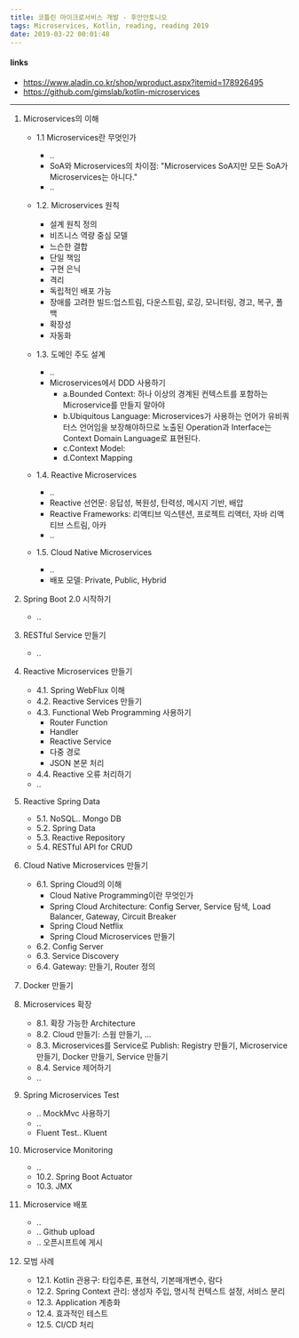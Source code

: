```yaml
---
title: 코틀린 마이크로서비스 개발 - 후안안토니오
tags: Microservices, Kotlin, reading, reading 2019
date: 2019-03-22 00:01:48
---
```


#### links
- <https://www.aladin.co.kr/shop/wproduct.aspx?itemid=178926495>
- <https://github.com/gimslab/kotlin-microservices>

---

1. Microservices의 이해
	- 1.1 Microservices란 무엇인가
		- ..
		- SoA와 Microservices의 차이점: "Microservices SoA지만 모든 SoA가 Microservices는 아니다."
		- ..
	- 1.2. Microservices 원칙
		- 설계 원칙 정의
		- 비즈니스 역량 중심 모델
		- 느슨한 결합
		- 단일 책임
		- 구현 은닉
		- 격리
		- 독립적인 배포 가능
		- 장애를 고려한 빌드:업스트림, 다운스트림, 로깅, 모니터링, 경고, 복구, 폴백
		- 확장성
		- 자동화
	- 1.3. 도메인 주도 설계
		- ..
		- Microservices에서 DDD 사용하기
			- a.Bounded Context: 하나 이상의 경계된 컨텍스트를 포함하는 Microservice를 만들지 말아야
			- b.Ubiquitous Language: Microservices가 사용하는 언어가 유비쿼터스 언어임을 보장해야하므로 노출된 Operation과 Interface는 Context Domain Language로 표현된다.
			- c.Context Model: 
			- d.Context Mapping
 
	- 1.4. Reactive Microservices
		- ..
		- Reactive 선언문: 응답성, 복원성, 탄력성, 메시지 기반, 배압
		- Reactive Frameworks: 리액티브 익스텐션, 프로젝트 리액터, 자바 리액티브 스트림, 아카
		- ..
	- 1.5. Cloud Native Microservices
		- ..
		- 배포 모델: Private, Public, Hybrid

2. Spring Boot 2.0 시작하기
	- ..

3. RESTful Service 만들기
	- ..

4. Reactive Microservices 만들기
	- 4.1. Spring WebFlux 이해
	- 4.2. Reactive Services 만들기
	- 4.3. Functional Web Programming 사용하기
		- Router Function
		- Handler
		- Reactive Service
		- 다중 경로
		- JSON 본문 처리
	- 4.4. Reactive 오류 처리하기
	- ..

5. Reactive Spring Data
	- 5.1. NoSQL.. Mongo DB
	- 5.2. Spring Data
	- 5.3. Reactive Repository
	- 5.4. RESTful API for CRUD

6. Cloud Native Microservices 만들기
	- 6.1. Spring Cloud의 이해
		- Cloud Native Programming이란 무엇인가
		- Spring Cloud Architecture: Config Server, Service 탐색, Load Balancer, Gateway, Circuit Breaker
		- Spring Cloud Netflix
		- Spring Cloud Microservices 만들기
	- 6.2. Config Server
	- 6.3. Service Discovery
	- 6.4. Gateway: 만들기, Router 정의

7. Docker 만들기

8. Microservices 확장
	- 8.1. 확장 가능한 Architecture
	- 8.2. Cloud 만들기: 스웜 만들기, ...
	- 8.3. Microservices를 Service로 Publish: Registry 만들기, Microservice 만들기, Docker 만들기, Service 만들기
	- 8.4. Service 제어하기
	- ..

9. Spring Microservices Test
	- .. MockMvc 사용하기
	- ..
	- Fluent Test.. Kluent

10. Microservice Monitoring
	- ..
	- 10.2. Spring Boot Actuator
	- 10.3. JMX

11. Microservice 배포
	- ..
	- .. Github upload
	- .. 오픈시프트에 게시

12. 모범 사례
	- 12.1. Kotlin 관용구: 타입추론, 표현식, 기본매개변수, 람다
	- 12.2. Spring Context 관리: 생성자 주입, 명시적 컨텍스트 설정, 서비스 분리
	- 12.3. Application 계층화
	- 12.4. 효과적인 테스트
	- 12.5. CI/CD 처리
